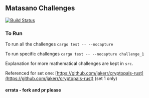 ## Matasano Challenges
[![Build Status](https://travis-ci.org/ziyuanliu/matasano.svg?branch=master)](https://travis-ci.org/ziyuanliu/matasano)

### To Run

To run all the challenges
```cargo test -- --nocapture```

To run specific challenges
```cargo test -- --nocapture challenge_1```

Explanation for more mathematical challenges are kept in `src`. 

Referenced for set one: [https://github.com/jakerr/cryptopals-rust](https://github.com/jakerr/cryptopals-rust) (set 1 only)

#### errata - fork and pr please